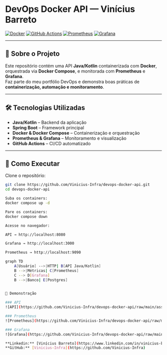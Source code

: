 # DevOps Docker API — Vinícius Barreto

[![Docker](https://img.shields.io/badge/Docker-2496ED?style=for-the-badge&logo=docker&logoColor=white)](https://www.docker.com/)
[![GitHub Actions](https://img.shields.io/badge/GitHub%20Actions-2088FF?style=for-the-badge&logo=githubactions&logoColor=white)](https://github.com/features/actions)
[![Prometheus](https://img.shields.io/badge/Prometheus-E6522C?style=for-the-badge&logo=prometheus&logoColor=white)](https://prometheus.io/)
[![Grafana](https://img.shields.io/badge/Grafana-F46800?style=for-the-badge&logo=grafana&logoColor=white)](https://grafana.com/)

---

## 📌 Sobre o Projeto
Este repositório contém uma API **Java/Kotlin** containerizada com **Docker**, orquestrada via **Docker Compose**, e monitorada com **Prometheus** e **Grafana**.  
Faz parte do meu portfólio DevOps e demonstra boas práticas de **containerização, automação e monitoramento**.

---

## 🛠️ Tecnologias Utilizadas
- **Java/Kotlin** – Backend da aplicação
- **Spring Boot** – Framework principal
- **Docker & Docker Compose** – Containerização e orquestração
- **Prometheus & Grafana** – Monitoramento e visualização
- **GitHub Actions** – CI/CD automatizado

---

## 🚀 Como Executar

Clone o repositório:

```bash
git clone https://github.com/Vinicius-Infra/devops-docker-api.git
cd devops-docker-api

Suba os containers:
docker compose up -d

Pare os containers:
docker compose down

Acesse no navegador:

API → http://localhost:8080

Grafana → http://localhost:3000

Prometheus → http://localhost:9090

graph TD
    A[Usuário] -->|HTTP| B[API Java/Kotlin]
    B -->|Métricas| C[Prometheus]
    C --> D[Grafana]
    B -->|Banco| E[Postgres]

    
📸 Demonstração

### API
![API](https://github.com/Vinicius-Infra/devops-docker-api/raw/main/assets/api.png)

### Prometheus
![Prometheus](https://github.com/Vinicius-Infra/devops-docker-api/raw/main/assets/prometheus.png)

### Grafana
![Grafana](https://github.com/Vinicius-Infra/devops-docker-api/raw/main/assets/grafana.png)

**Linkedin:** [Vinícius Barreto](https://www.linkedin.com/in/vinicius-barreto/)  
**GitHub:** [Vinicius-Infra](https://github.com/Vinicius-Infra)
